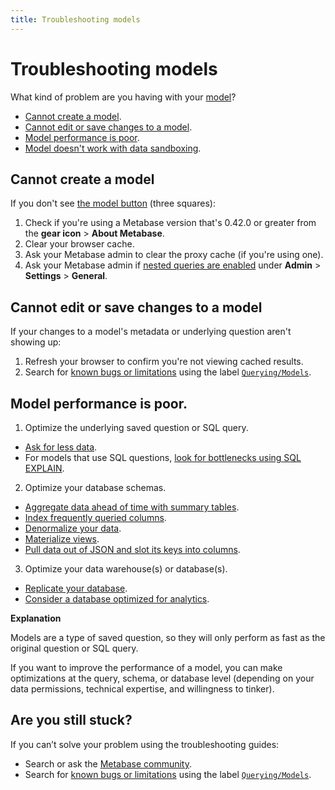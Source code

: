 ```yaml
---
title: Troubleshooting models
---
```


# Troubleshooting models

What kind of problem are you having with your [model][model-docs]?

- [Cannot create a model](#cannot-create-a-model).
- [Cannot edit or save changes to a model](#cannot-edit-or-save-changes-to-a-model).
- [Model performance is poor](#model-performance-is-poor).
- [Model doesn't work with data sandboxing][troubleshooting-sandboxing].

## Cannot create a model

If you don't see [the model button][model-button-image] (three squares):

1. Check if you're using a Metabase version that's 0.42.0 or greater from the **gear icon** > **About Metabase**.
2. Clear your browser cache.
3. Ask your Metabase admin to clear the proxy cache (if you're using one).
4. Ask your Metabase admin if [nested queries are enabled][nested-query-settings-docs] under **Admin** > **Settings** > **General**.

## Cannot edit or save changes to a model

If your changes to a model's metadata or underlying question aren't showing up:

1. Refresh your browser to confirm you're not viewing cached results.
2. Search for [known bugs or limitations][known-issues] using the label [`Querying/Models`][known-issues-models].

## Model performance is poor.

1. Optimize the underlying saved question or SQL query.
  - [Ask for less data][limit-data-learn].
  - For models that use SQL questions, [look for bottlenecks using SQL EXPLAIN][sql-explain-learn].
2. Optimize your database schemas.
  - [Aggregate data ahead of time with summary tables][summary-tables-learn].
  - [Index frequently queried columns][indexes-learn].
  - [Denormalize your data][denormalize-data-learn].
  - [Materialize views][materialize-views-learn].
  - [Pull data out of JSON and slot its keys into columns][flatten-json-learn].
3. Optimize your data warehouse(s) or database(s).
  - [Replicate your database][replicate-database-learn].
  - [Consider a database optimized for analytics][analytics-database-learn].

**Explanation**

Models are a type of saved question, so they will only perform as fast as the original question or SQL query.

If you want to improve the performance of a model, you can make optimizations at the query, schema, or database level (depending on your data permissions, technical expertise, and willingness to tinker).

## Are you still stuck?

If you can’t solve your problem using the troubleshooting guides:

- Search or ask the [Metabase community][discourse].
- Search for [known bugs or limitations][known-issues] using the label [`Querying/Models`][known-issues-models].

[analytics-database-learn]: /learn/administration/making-dashboards-faster.html#consider-a-database-optimized-for-analytics
[denormalize-data-learn]: /learn/administration/making-dashboards-faster.html#denormalize-data
[discourse]: https://discourse.metabase.com/
[flatten-json-learn]: /learn/administration/making-dashboards-faster.html#pull-data-out-of-json-and-slot-its-keys-into-columns
[indexes-learn]: /learn/administration/making-dashboards-faster.html#index-frequently-queried-columns
[known-issues]: ./known-issues.html
[known-issues-models]: https://github.com/metabase/metabase/labels/Querying%2FModels
[limit-data-learn]: /learn/administration/making-dashboards-faster.html#ask-for-less-data
[materialize-views-learn]: /learn/administration/making-dashboards-faster.html#materialize-views-create-new-tables-to-store-query-results
[model-button-image]: /learn/images/models/model-icon.png
[model-docs]: ../users-guide/models.html
[nested-query-settings-docs]: ../administration-guide/08-configuration-settings.html#enabled-nested-queries
[replicate-database-learn]: /learn/administration/making-dashboards-faster.html#replicate-your-database
[sql-explain-learn]: /learn/sql-questions/sql-best-practices.html#explain
[summary-tables-learn]: /learn/administration/making-dashboards-faster.html#aggregate-data-ahead-of-time-with-summary-tables
[troubleshooting-sandboxing]: ./sandboxing.html
